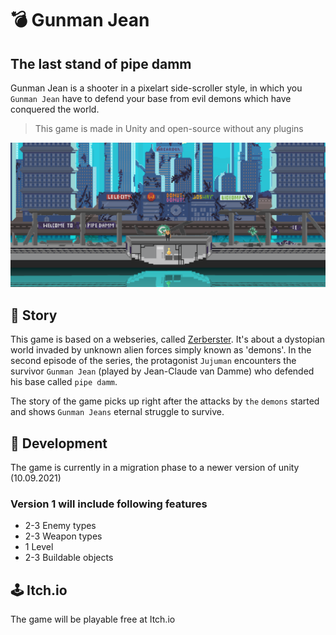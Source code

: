 # 💣 Gunman Jean
## The last stand of pipe damm

Gunman Jean is a shooter in a pixelart side-scroller style, in which you `Gunman Jean` have to defend your base from evil demons which have conquered the world.
> This game is made in Unity and open-source without any plugins

![image info](./img/readme_img.PNG)

## 🧚 Story
This game is based on a webseries, called [Zerberster](https://www.youtube.com/watch?v=dGRG39QhbZw&list=PLHMArgH9bh0uq-rIA4Yi-yeLiHL0rg9zT&ab_channel=ThomasHacker).
It's about a dystopian world invaded by unknown alien forces simply known as 'demons'. In the second episode of the series, the protagonist `Jujuman` encounters the survivor `Gunman Jean` (played by Jean-Claude van Damme) who defended his base called `pipe damm`. 

The story of the game picks up right after the attacks by `the` `demons` started and shows `Gunman Jeans` eternal struggle to survive.

## 💾 Development

The game is currently in a migration phase to a newer version of unity (10.09.2021)

### Version 1 will include following features
- 2-3 Enemy types
- 2-3 Weapon types
- 1 Level
- 2-3 Buildable objects


## 🕹️ Itch.io

The game will be playable free at Itch.io
